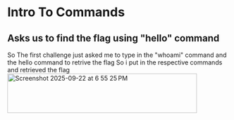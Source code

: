# Intro To Commands
## Asks us to find the flag using "hello" command
So The first challenge just asked me to type in the "whoami" command and the hello command to retrive the flag
So i put in the respective commands and retrieved the flag
<img width="430" height="90" alt="Screenshot 2025-09-22 at 6 55 25 PM" src="https://github.com/user-attachments/assets/b9acb8c5-f63d-4f27-83e5-c3f9d018a9de" />

